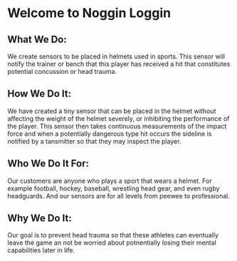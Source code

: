 # Welcome to Noggin Loggin

## What We Do:
We create sensors to be placed in helmets used in sports.  This sensor will notify the trainer or bench that this player has received a hit that constitutes potential concussion or head trauma.

## How We Do It:
We have created a tiny sensor that can be placed in the helmet without affecting the weight of the helmet severely, or inhibiting the performance of the player.  This sensor then takes continuous measurements of the impact force and when a potentially dangerous type hit occurs the sideline is notified by a tansmitter so that they may inspect the player.

## Who We Do It For:
Our customers are anyone who plays a sport that wears a helmet.  For example football, hockey, baseball, wrestling head gear, and even rugby headguards.  And our sensors are for all levels from peewee to professional.

## Why We Do It:
Our goal is to prevent head trauma so that these athletes can eventually leave the game an not be worried about potnentially losing their mental capabilities later in life.
